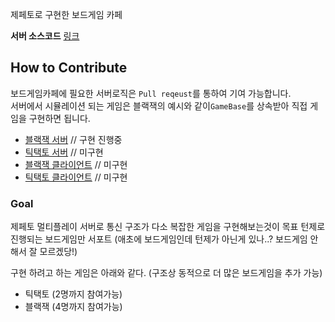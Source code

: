 
제페토로 구현한 보드게임 카페

**서버 소스코드** [링크](./boardgame/Assets/Server.multiplay)

## How to Contribute 
 보드게임카페에 필요한 서버로직은 `Pull reqeust`를 통하여 기여 가능합니다.  
 서버에서 시뮬레이션 되는 게임은 블랙잭의 예시와 같이`GameBase`를 상속받아 직접 게임을 구현하면 됩니다.   
 
 - [블랙잭 서버](./boardgame/Assets/Server.multiplay/Network/game/blackjack) // 구현 진행중
 - [틱택토 서버](./boardgame/Assets/Server.multiplay/Network/game/tactactoe) // 미구현
 - [블랙잭 클라이언트](.) // 미구현
 - [틱택토 클라이언트](.) // 미구현
 
### Goal
 제페토 멀티플레이 서버로 통신 구조가 다소 복잡한 게임을 구현해보는것이 목표 
 턴제로 진행되는 보드게임만 서포트 (애초에 보드게임인데 턴제가 아닌게 있나..? 보드게임 안해서 잘 모르겠당!)
 
 구현 하려고 하는 게임은 아래와 같다. (구조상 동적으로 더 많은 보드게임을 추가 가능)
 
 - 틱택토       (2명까지 참여가능) 
 - 블랙잭       (4명까지 참여가능)   

